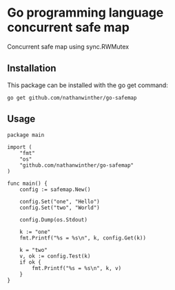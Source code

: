 # Go programming language concurrent safe map

Concurrent safe map using sync.RWMutex

## Installation

This package can be installed with the go get command:

    go get github.com/nathanwinther/go-safemap

## Usage

    package main

    import (
        "fmt"
        "os"
        "github.com/nathanwinther/go-safemap"
    )

    func main() {
        config := safemap.New()

        config.Set("one", "Hello")
        config.Set("two", "World")

        config.Dump(os.Stdout)

        k := "one"
        fmt.Printf("%s = %s\n", k, config.Get(k))

        k = "two"
        v, ok := config.Test(k)
        if ok {
            fmt.Printf("%s = %s\n", k, v)
        }
    }

